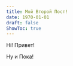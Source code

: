 ```yaml
---
title: Мой Второй Пост!
date: 1970-01-01
draft: false
ShowToc: true
---
```

Hi! Привет!

Ну и Пока!



